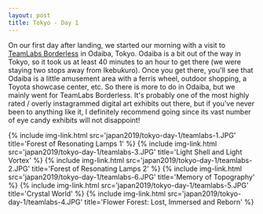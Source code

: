 ```yaml
---
layout: post
title: Tokyo - Day 1
---
```


On our first day after landing, we started our morning with a visit to [TeamLabs Borderless](https://borderless.teamlab.art/) in Odaiba, Tokyo. Odaiba is a bit out of the way in Tokyo, so it took us at least 40 minutes to an hour to get there (we were staying two stops away from Ikebukuro). Once you get there, you'll see that Odaiba is a little amusement area with a ferris wheel, outdoor shopping, a Toyota showcase center, etc. So there is more to do in Odaiba, but we mainly went for TeamLabs Borderless. It's probably one of the most highly rated / overly instagrammed digital art exhibits out there, but if you've never been to anything like it, I definitely recommend going since its vast number of eye candy exhibits will not disappoint!

<imgblock>
{% include img-link.html src='japan2019/tokyo-day-1/teamlabs-1.JPG' title='Forest of Resonating Lamps 1' %}
{% include img-link.html src='japan2019/tokyo-day-1/teamlabs-3.JPG' title='Light Shell and Light Vortex' %}
{% include img-link.html src='japan2019/tokyo-day-1/teamlabs-2.JPG' title='Forest of Resonating Lamps 2' %}
{% include img-link.html src='japan2019/tokyo-day-1/teamlabs-6.JPG' title='Memory of Topography' %}
{% include img-link.html src='japan2019/tokyo-day-1/teamlabs-5.JPG' title='Crystal World' %}
{% include img-link.html src='japan2019/tokyo-day-1/teamlabs-4.JPG' title='Flower Forest: Lost, Immersed and Reborn' %}
</imgblock>
